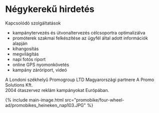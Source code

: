 # Négykerekű hirdetés

Kapcsolódó szolgáltatások

- kampánytervezés és útvonaltervezés célcsoportra optimalizálva
- promóterek szakmai felkészítése az ügyfél által adott információk alapján
- kihangosítás
- megvilágítás
- napi fotós riport
- online GPS nyomonkövetés
- kampány záróriport, videó

A Londoni székhelyű Promogroup LTD Magyarországi partnere A Promo Solutions Kft.\
2004 ótaszervez reklám kampányokat Európában.

{% include main-image.html src="promobike/four-wheel-ad/promobikes_heineken_nap103.JPG" %}
